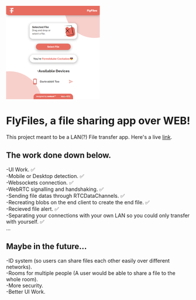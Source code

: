 ![plot](./chrome_8d5l6nMbee.png)

# FlyFiles, a file sharing app over WEB!

This project meant to be a LAN(?) File transfer app. Here's a live [link](https://fly-files.vercel.app/).

## The work done down below.

-UI Work. ✅  
-Mobile or Desktop detection. ✅  
-Websockets connection. ✅  
-WebRTC signalling and handshaking. ✅  
-Sending file datas through RTCDataChannels. ✅  
-Recreating blobs on the end client to create the end file. ✅  
-Recieved file alert. ✅  
-Separating your connections with your own LAN so you could only transfer with yourself. ✅  
...

## Maybe in the future...

-ID system (so users can share files each other easily over different networks).  
-Rooms for multiple people (A user would be able to share a file to the whole room).  
-More security.  
-Better UI Work.
